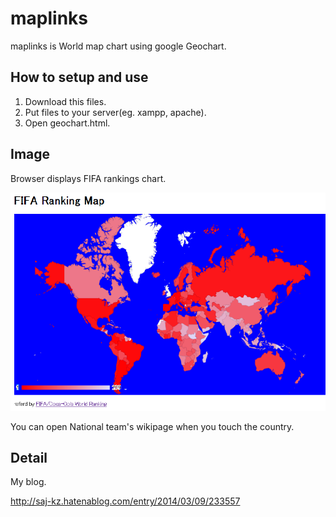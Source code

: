 # maplinks
maplinks is World map chart using google Geochart.

## How to setup and use
1. Download this files.
2. Put files to your server(eg. xampp, apache).
3. Open geochart.html.

## Image
Browser displays FIFA rankings chart.

![image](https://github.com/kazuhirosaji/maplinks/blob/master/Images/MapImage.png?raw=true)

You can open National team's wikipage when you touch the country.

## Detail
My blog.

<http://saj-kz.hatenablog.com/entry/2014/03/09/233557>
